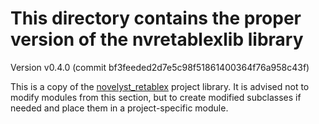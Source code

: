 # This directory contains the proper version of the nvretablexlib library

Version v0.4.0 (commit bf3feeded2d7e5c98f51861400364f76a958c43f)

This is a copy of the [novelyst_retablex](https://github.com/peter88213/novelyst_retablex) project library. It is advised not to modify modules from this section, but to create modified subclasses if needed and place them in a project-specific module.
